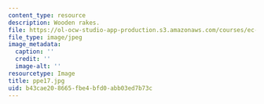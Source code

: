 ```yaml
---
content_type: resource
description: Wooden rakes.
file: https://ol-ocw-studio-app-production.s3.amazonaws.com/courses/ec-s06-design-for-demining-spring-2007/b43cae208665fbe4bfd0abb03ed7b73c_ppe17.jpg
file_type: image/jpeg
image_metadata:
  caption: ''
  credit: ''
  image-alt: ''
resourcetype: Image
title: ppe17.jpg
uid: b43cae20-8665-fbe4-bfd0-abb03ed7b73c
---
```

